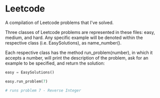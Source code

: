 # Leetcode
A compilation of Leetcode problems that I've solved.

Three classes of Leetcode problems are represented in these files: easy, medium, and hard. Any specific example will be denoted within the respective class (i.e. EasySolutions), as name_number().

Each respective class has the method run_problem(number), in which it accepts a number, will print the description of the problem, ask for an example to be specified, and return the solution:

```python
easy = EasySolutions()

easy.run_problem(7)

# runs problem 7 - Reverse Integer
```
